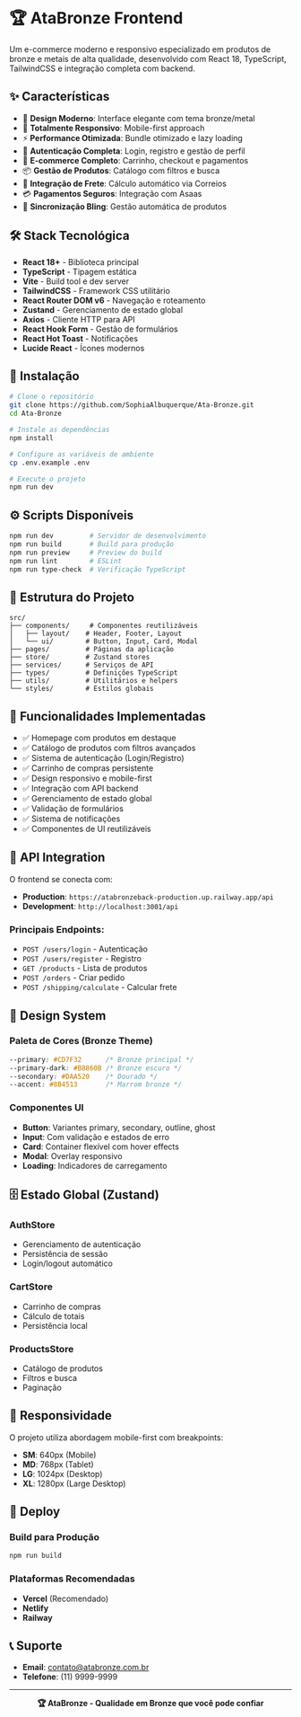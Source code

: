 # 🏆 AtaBronze Frontend

Um e-commerce moderno e responsivo especializado em produtos de bronze e metais de alta qualidade, desenvolvido com React 18, TypeScript, TailwindCSS e integração completa com backend.

## ✨ Características

- 🎨 **Design Moderno**: Interface elegante com tema bronze/metal
- 📱 **Totalmente Responsivo**: Mobile-first approach
- ⚡ **Performance Otimizada**: Bundle otimizado e lazy loading
- 🔐 **Autenticação Completa**: Login, registro e gestão de perfil
- 🛒 **E-commerce Completo**: Carrinho, checkout e pagamentos
- 📦 **Gestão de Produtos**: Catálogo com filtros e busca
- 🚚 **Integração de Frete**: Cálculo automático via Correios
- 💳 **Pagamentos Seguros**: Integração com Asaas
- 🔄 **Sincronização Bling**: Gestão automática de produtos

## 🛠️ Stack Tecnológica

- **React 18+** - Biblioteca principal
- **TypeScript** - Tipagem estática
- **Vite** - Build tool e dev server
- **TailwindCSS** - Framework CSS utilitário
- **React Router DOM v6** - Navegação e roteamento
- **Zustand** - Gerenciamento de estado global
- **Axios** - Cliente HTTP para API
- **React Hook Form** - Gestão de formulários
- **React Hot Toast** - Notificações
- **Lucide React** - Ícones modernos

## 🚀 Instalação

```bash
# Clone o repositório
git clone https://github.com/SophiaAlbuquerque/Ata-Bronze.git
cd Ata-Bronze

# Instale as dependências
npm install

# Configure as variáveis de ambiente
cp .env.example .env

# Execute o projeto
npm run dev
```

## ⚙️ Scripts Disponíveis

```bash
npm run dev         # Servidor de desenvolvimento
npm run build       # Build para produção
npm run preview     # Preview do build
npm run lint        # ESLint
npm run type-check  # Verificação TypeScript
```

## 📁 Estrutura do Projeto

```
src/
├── components/     # Componentes reutilizáveis
│   ├── layout/    # Header, Footer, Layout
│   └── ui/        # Button, Input, Card, Modal
├── pages/         # Páginas da aplicação
├── store/         # Zustand stores
├── services/      # Serviços de API
├── types/         # Definições TypeScript
├── utils/         # Utilitários e helpers
└── styles/        # Estilos globais
```

## 🎯 Funcionalidades Implementadas

- ✅ Homepage com produtos em destaque
- ✅ Catálogo de produtos com filtros avançados
- ✅ Sistema de autenticação (Login/Registro)
- ✅ Carrinho de compras persistente
- ✅ Design responsivo e mobile-first
- ✅ Integração com API backend
- ✅ Gerenciamento de estado global
- ✅ Validação de formulários
- ✅ Sistema de notificações
- ✅ Componentes de UI reutilizáveis

## 🔌 API Integration

O frontend se conecta com:
- **Production**: `https://atabronzeback-production.up.railway.app/api`
- **Development**: `http://localhost:3001/api`

### Principais Endpoints:
- `POST /users/login` - Autenticação
- `POST /users/register` - Registro
- `GET /products` - Lista de produtos
- `POST /orders` - Criar pedido
- `POST /shipping/calculate` - Calcular frete

## 🎨 Design System

### Paleta de Cores (Bronze Theme)
```css
--primary: #CD7F32      /* Bronze principal */
--primary-dark: #B8860B /* Bronze escuro */
--secondary: #DAA520    /* Dourado */
--accent: #8B4513       /* Marrom bronze */
```

### Componentes UI
- **Button**: Variantes primary, secondary, outline, ghost
- **Input**: Com validação e estados de erro
- **Card**: Container flexível com hover effects
- **Modal**: Overlay responsivo
- **Loading**: Indicadores de carregamento

## 🗄️ Estado Global (Zustand)

### AuthStore
- Gerenciamento de autenticação
- Persistência de sessão
- Login/logout automático

### CartStore
- Carrinho de compras
- Cálculo de totais
- Persistência local

### ProductsStore
- Catálogo de produtos
- Filtros e busca
- Paginação

## 📱 Responsividade

O projeto utiliza abordagem mobile-first com breakpoints:
- **SM**: 640px (Mobile)
- **MD**: 768px (Tablet)
- **LG**: 1024px (Desktop)
- **XL**: 1280px (Large Desktop)

## 🚀 Deploy

### Build para Produção
```bash
npm run build
```

### Plataformas Recomendadas
- **Vercel** (Recomendado)
- **Netlify**
- **Railway**

## 📞 Suporte

- **Email**: contato@atabronze.com.br
- **Telefone**: (11) 9999-9999

---

<div align="center">
  <strong>🏆 AtaBronze - Qualidade em Bronze que você pode confiar</strong>
</div>
